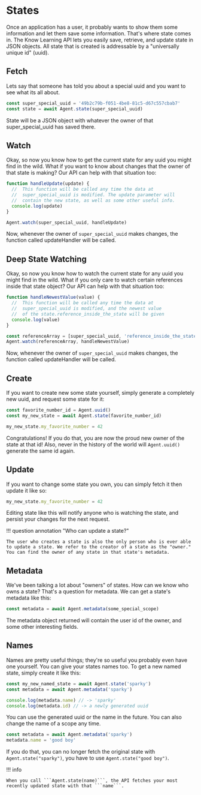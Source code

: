# States

Once an application has a user, it probably wants to show them some information and let them save some information. That's where state comes in. The Know Learning API lets you easily save, retrieve, and update state in JSON objects. All state that is created is addressable by a "universally unique id" (uuid).

## Fetch

Lets say that someone has told you about a special uuid and you want to see what its all about.

```javascript
const super_special_uuid = '49b2c79b-f051-4be8-81c5-d67c557cbab7'
const state = await Agent.state(super_special_uuid)
```

State will be a JSON object with whatever the owner of that super_special_uuid has saved there.

## Watch

Okay, so now you know how to get the current state for any uuid you might find in the wild. What if you want to know about changes that the owner of that state is making? Our API can help with that situation too:

```javascript
function handleUpdate(update) {
  //  This function will be called any time the data at
  //  super_special_uuid is modified. The update parameter will
  //  contain the new state, as well as some other useful info.
  console.log(update)
}

Agent.watch(super_special_uuid, handleUpdate)
```

Now, whenever the owner of ```super_special_uuid``` makes changes, the function called updateHandler will be called.


## Deep State Watching

Okay, so now you know how to watch the current state for any uuid you might find in the wild. What if you only care to watch certain references inside that state object? Our API can help with that situation too:

```javascript
function handleNewestValue(value) {
  //  This function will be called any time the data at
  //  super_special_uuid is modified, and the newest value
  //  of the state.reference_inside_the_state will be given
  console.log(value)
}

const referenceArray = [super_special_uuid, 'reference_inside_the_state' ]
Agent.watch(referenceArray, handleNewestValue)
```

Now, whenever the owner of ```super_special_uuid``` makes changes, the function called updateHandler will be called.


## Create

If you want to create new some state yourself, simply generate a completely new uuid, and request some state for it:

```javascript
const favorite_number_id = Agent.uuid()
const my_new_state = await Agent.state(favorite_number_id)

my_new_state.my_favorite_number = 42
```

Congratulations!
If you do that, you are now the proud new owner of the state at that id!
Also, never in the history of the world will ```Agent.uuid()``` generate the same id again.

## Update

If you want to change some state you own, you can simply fetch it then update it like so:

```javascript
my_new_state.my_favorite_number = 42
```

Editing state like this will notify anyone who is watching the state, and persist your changes for the next request.

!!! question annotation "Who can update a state?"

    The user who creates a state is also the only person who is ever able to update a state. We refer to the creator of a state as the "owner."
    You can find the owner of any state in that state's metadata.

## Metadata

We've been talking a lot about "owners" of states. How can we know who owns a state? That's a question for metadata. We can get a state's metadata like this:

```javascript
const metadata = await Agent.metadata(some_special_scope)
```

The metadata object returned will contain the user id of the owner, and some other interesting fields.

## Names

Names are pretty useful things;
they're so useful you probably even have one yourself.
You can give your states names too.
To get a new named state, simply create it like this:

```javascript
const my_new_named_state = await Agent.state('sparky')
const metadata = await Agent.metadata('sparky')

console.log(metadata.name) // -> 'sparky'
console.log(metadata.id) // -> a newly generated uuid
```

You can use the generated uuid or the name in the future.
You can also change the name of a scope any time.

```javascript
const metadata = await Agent.metadata('sparky')
metadata.name = 'good boy'
```

If you do that, you can no longer fetch the original state with ```Agent.state("sparky")```, you have to use ```Agent.state("good boy")```.

!!! info

    When you call ```Agent.state(name)```, the API fetches your most recently updated state with that ```name```.
